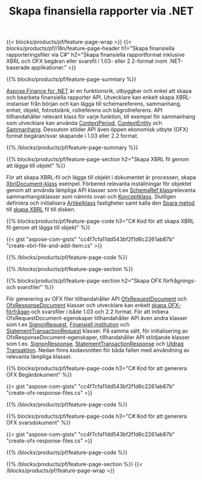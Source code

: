 ﻿---
title: Skapa finansiella rapporter via .NET
url: /sv/net/create/
description:  C#-kod för att skapa finansiella rapporter i XBRL och OFX förfrågnings- eller svarsfiler via .NET-biblioteket.
---
{{< blocks/products/pf/feature-page-wrap >}}
{{< blocks/products/pf/i18n/feature-page-header h1="Skapa finansiella rapporteringsfiler via C#" h2="Skapa finansiella rapportformat inklusive XBRL och OFX begäran eller svarsfil i 1.03- eller 2.2-format inom .NET-baserade applikationer." >}}

{{% blocks/products/pf/feature-page-summary %}}

[Aspose.Finance for .NET](https://products.aspose.com/finance/net/) är en funktionsrik, utbyggbar och enkel att skapa och bearbeta finansiella rapporter API. Utvecklare kan enkelt skapa XBRL-instanser från början och kan lägga till schemareferens, sammanhang, enhet, objekt, fotnotslänk, rollreferens och 
bågrollreferens. API tillhandahåller relevant klass för varje funktion, till exempel för sammanhang som utvecklare kan använda [ContextPeriod](https://apireference.aspose.com/finance/net/aspose.finance.xbrl/contextperiod), [ContextEntity](https://apireference.aspose.com/finance/net/aspose.finance.xbrl/contextentity) och [Sammanhang](https://apireference.aspose.com/finance/net/aspose.finance.xbrl/context). 
Dessutom stöder API även öppen ekonomisk utbyte (OFX) format begäran/svar skapande i 1.03 eller 2.2 format.

{{% /blocks/products/pf/feature-page-summary %}}

{{% blocks/products/pf/feature-page-section h2="Skapa XBRL fil genom att lägga till objekt" %}}

För att skapa XBRL-fil och lägga till objekt i dokumentet är processen, skapa [XbrlDocument-klass](https://apireference.aspose.com/finance/net/aspose.finance.xbrl/xbrldocument) exempel. Förbered relevanta inställningar för objektet genom att använda lämpliga API klasser som t.ex [SchemaRef klass](https://apireference.aspose.com/finance/net/aspose.finance.xbrl/schemaref)relevanta sammanhangsklasser som nämnts ovan och [Konceptklass](https://apireference.aspose.com/finance/net/aspose.finance.xbrl/concept). Slutligen definiera och initialisera [Artikelklass](https://apireference.aspose.com/finance/net/aspose.finance.xbrl/item) fastigheter samt kalla den [Spara metod](https://apireference.aspose.com/finance/net/aspose.finance.xbrl.xbrldocument/save/methods/1) till [skapa XBRL](https://products.aspose.com/finance/net/create/xbrl/) fil till disken.

{{% blocks/products/pf/feature-page-code h3="C# Kod för att skapa XBRL fil genom att lägga till objekt" %}}

{{< gist "aspose-com-gists" "cc4f7cfa11dd543bf2f1d6c2261ab87b" "create-xbrl-file-and-add-item.cs" >}} 

{{% /blocks/products/pf/feature-page-code %}}

{{% /blocks/products/pf/feature-page-section %}}

{{% blocks/products/pf/feature-page-section h2="Skapa OFX förfrågnings- och svarsfiler" %}}


För generering av OFX filer tillhandahåller API [OfxRequestDocument](https://apireference.aspose.com/finance/net/aspose.finance.ofx/ofxrequestdocument) och [OfxResponseDocument](https://apireference.aspose.com/finance/net/aspose.finance.ofx/ofxresponsedocument) klasser och utvecklare kan enkelt [skapa OFX-förfrågan](https://products.aspose.com/finance/net/create/ofx-request/) och svarsfiler i både 1.03 och 2.2 format. För att initiera OfxRequestDocument-egenskaper tillhandahåller API även andra klasser som t.ex [SignonRequest](https://apireference.aspose.com/finance/net/aspose.finance.ofx.signon/signonrequest), [Finansiell institution](https://apireference.aspose.com/finance/net/aspose.finance.ofx.signon/financialinstitution) och [StatementTransactionRequest](https://apireference.aspose.com/finance/net/aspose.finance.ofx.bank/statementtransactionrequest) klasser. På samma sätt, för initialisering av OfxResponseDocument-egenskaper, tillhandahåller API stödjande klasser som t.ex. [SignonResponse](https://apireference.aspose.com/finance/net/aspose.finance.ofx.signon/signonresponse),  [StatementTransactionResponse](https://apireference.aspose.com/finance/net/aspose.finance.ofx.bank/statementtransactionresponse) och [Utdrag Transaktion](https://apireference.aspose.com/finance/net/aspose.finance.ofx/statementtransaction). Nedan finns kodavsnitten för båda fallen med användning av relevanta lämpliga klasser.

{{% blocks/products/pf/feature-page-code h3="C# Kod för att generera OFX Begärdokument" %}}

{{< gist "aspose-com-gists" "cc4f7cfa11dd543bf2f1d6c2261ab87b" "create-ofx-response-files.cs" >}} 

{{% /blocks/products/pf/feature-page-code %}}

{{% blocks/products/pf/feature-page-code h3="C# Kod för att generera OFX svarsdokument" %}}

{{< gist "aspose-com-gists" "cc4f7cfa11dd543bf2f1d6c2261ab87b" "create-ofx-response-files.cs" >}} 

{{% /blocks/products/pf/feature-page-code %}}

{{% /blocks/products/pf/feature-page-section %}}
{{< /blocks/products/pf/feature-page-wrap >}}